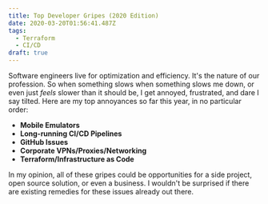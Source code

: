 ```yaml
---
title: Top Developer Gripes (2020 Edition)
date: 2020-03-20T01:56:41.487Z
tags:
  - Terraform
  - CI/CD
draft: true
---
```

Software engineers live for optimization and efficiency. It's the nature of our profession. So when something slows when something slows me down, or even just _feels_ slower than it should be, I get annoyed, frustrated, and dare I say tilted.  Here are my top annoyances so far this year, in no particular order:

* **Mobile Emulators**
* **Long-running CI/CD Pipelines**
* **GitHub Issues**
* **Corporate VPNs/Proxies/Networking**
* **Terraform/Infrastructure as Code**

In my opinion, all of these gripes could be opportunities for a side project, open source solution, or even a business.  I wouldn't be surprised if there are existing remedies for these issues already out there.
